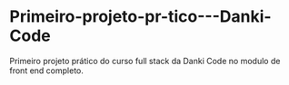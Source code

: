 # Primeiro-projeto-pr-tico---Danki-Code
Primeiro projeto prático do curso full stack da Danki Code no modulo de front end completo. 
